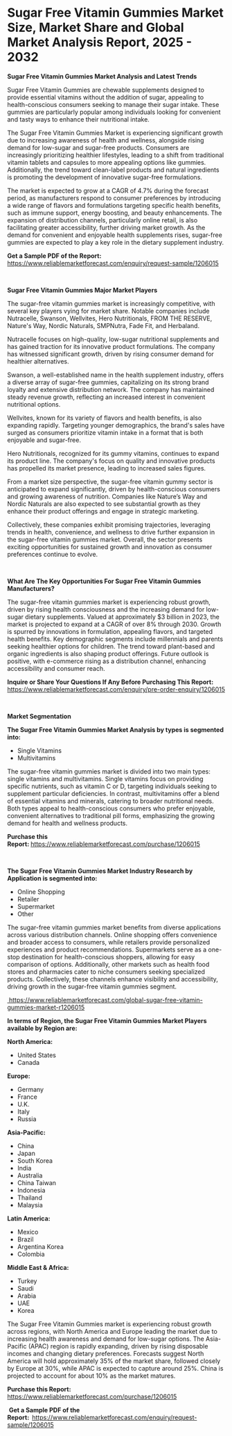 <p><h1>Sugar Free Vitamin Gummies Market Size, Market Share and Global Market Analysis Report, 2025 - 2032</h1></p><p><strong>Sugar Free Vitamin Gummies Market Analysis and Latest Trends</strong></p>
<p><p>Sugar Free Vitamin Gummies are chewable supplements designed to provide essential vitamins without the addition of sugar, appealing to health-conscious consumers seeking to manage their sugar intake. These gummies are particularly popular among individuals looking for convenient and tasty ways to enhance their nutritional intake. </p><p>The Sugar Free Vitamin Gummies Market is experiencing significant growth due to increasing awareness of health and wellness, alongside rising demand for low-sugar and sugar-free products. Consumers are increasingly prioritizing healthier lifestyles, leading to a shift from traditional vitamin tablets and capsules to more appealing options like gummies. Additionally, the trend toward clean-label products and natural ingredients is promoting the development of innovative sugar-free formulations.</p><p>The market is expected to grow at a CAGR of 4.7% during the forecast period, as manufacturers respond to consumer preferences by introducing a wide range of flavors and formulations targeting specific health benefits, such as immune support, energy boosting, and beauty enhancements. The expansion of distribution channels, particularly online retail, is also facilitating greater accessibility, further driving market growth. As the demand for convenient and enjoyable health supplements rises, sugar-free gummies are expected to play a key role in the dietary supplement industry.</p></p>
<p><strong>Get a Sample PDF of the Report:&nbsp;</strong> <a href="https://www.reliablemarketforecast.com/enquiry/request-sample/1206015?utm_campaign=3493&utm_medium=2&utm_source=Github&utm_content=ia&utm_term=19042025&utm_id=sugar-free-vitamin-gummies">https://www.reliablemarketforecast.com/enquiry/request-sample/1206015</a></p>
<p>&nbsp;</p>
<p><strong>Sugar Free Vitamin Gummies Major Market Players</strong></p>
<p><p>The sugar-free vitamin gummies market is increasingly competitive, with several key players vying for market share. Notable companies include Nutracelle, Swanson, Wellvites, Hero Nutritionals, FROM THE RESERVE, Nature's Way, Nordic Naturals, SMPNutra, Fade Fit, and Herbaland. </p><p>Nutracelle focuses on high-quality, low-sugar nutritional supplements and has gained traction for its innovative product formulations. The company has witnessed significant growth, driven by rising consumer demand for healthier alternatives. </p><p>Swanson, a well-established name in the health supplement industry, offers a diverse array of sugar-free gummies, capitalizing on its strong brand loyalty and extensive distribution network. The company has maintained steady revenue growth, reflecting an increased interest in convenient nutritional options.</p><p>Wellvites, known for its variety of flavors and health benefits, is also expanding rapidly. Targeting younger demographics, the brand's sales have surged as consumers prioritize vitamin intake in a format that is both enjoyable and sugar-free. </p><p>Hero Nutritionals, recognized for its gummy vitamins, continues to expand its product line. The company's focus on quality and innovative products has propelled its market presence, leading to increased sales figures.</p><p>From a market size perspective, the sugar-free vitamin gummy sector is anticipated to expand significantly, driven by health-conscious consumers and growing awareness of nutrition. Companies like Nature’s Way and Nordic Naturals are also expected to see substantial growth as they enhance their product offerings and engage in strategic marketing.</p><p>Collectively, these companies exhibit promising trajectories, leveraging trends in health, convenience, and wellness to drive further expansion in the sugar-free vitamin gummies market. Overall, the sector presents exciting opportunities for sustained growth and innovation as consumer preferences continue to evolve.</p></p>
<p>&nbsp;</p>
<p><strong>What Are The Key Opportunities For Sugar Free Vitamin Gummies Manufacturers?</strong></p>
<p><p>The sugar-free vitamin gummies market is experiencing robust growth, driven by rising health consciousness and the increasing demand for low-sugar dietary supplements. Valued at approximately $3 billion in 2023, the market is projected to expand at a CAGR of over 8% through 2030. Growth is spurred by innovations in formulation, appealing flavors, and targeted health benefits. Key demographic segments include millennials and parents seeking healthier options for children. The trend toward plant-based and organic ingredients is also shaping product offerings. Future outlook is positive, with e-commerce rising as a distribution channel, enhancing accessibility and consumer reach.</p></p>
<p><strong>Inquire or Share Your Questions If Any Before Purchasing This Report:</strong> <a href="https://www.reliablemarketforecast.com/enquiry/pre-order-enquiry/1206015?utm_campaign=3493&utm_medium=2&utm_source=Github&utm_content=ia&utm_term=19042025&utm_id=sugar-free-vitamin-gummies">https://www.reliablemarketforecast.com/enquiry/pre-order-enquiry/1206015</a></p>
<p>&nbsp;</p>
<p><strong>Market Segmentation</strong></p>
<p><strong>The Sugar Free Vitamin Gummies Market Analysis by types is segmented into:</strong></p>
<p><ul><li>Single Vitamins</li><li>Multivitamins</li></ul></p>
<p><p>The sugar-free vitamin gummies market is divided into two main types: single vitamins and multivitamins. Single vitamins focus on providing specific nutrients, such as vitamin C or D, targeting individuals seeking to supplement particular deficiencies. In contrast, multivitamins offer a blend of essential vitamins and minerals, catering to broader nutritional needs. Both types appeal to health-conscious consumers who prefer enjoyable, convenient alternatives to traditional pill forms, emphasizing the growing demand for health and wellness products.</p></p>
<p><strong>Purchase this Report:&nbsp;</strong><a href="https://www.reliablemarketforecast.com/purchase/1206015?utm_campaign=3493&utm_medium=2&utm_source=Github&utm_content=ia&utm_term=19042025&utm_id=sugar-free-vitamin-gummies">https://www.reliablemarketforecast.com/purchase/1206015</a></p>
<p>&nbsp;</p>
<p><strong>The Sugar Free Vitamin Gummies Market Industry Research by Application is segmented into:</strong></p>
<p><ul><li>Online Shopping</li><li>Retailer</li><li>Supermarket</li><li>Other</li></ul></p>
<p><p>The sugar-free vitamin gummies market benefits from diverse applications across various distribution channels. Online shopping offers convenience and broader access to consumers, while retailers provide personalized experiences and product recommendations. Supermarkets serve as a one-stop destination for health-conscious shoppers, allowing for easy comparison of options. Additionally, other markets such as health food stores and pharmacies cater to niche consumers seeking specialized products. Collectively, these channels enhance visibility and accessibility, driving growth in the sugar-free vitamin gummies segment.</p></p>
<p><a href="https://www.reliablemarketforecast.com/global-sugar-free-vitamin-gummies-market-r1206015?utm_campaign=3493&utm_medium=2&utm_source=Github&utm_content=ia&utm_term=19042025&utm_id=sugar-free-vitamin-gummies">&nbsp;https://www.reliablemarketforecast.com/global-sugar-free-vitamin-gummies-market-r1206015</a></p>
<p><strong>In terms of Region, the Sugar Free Vitamin Gummies Market Players available by Region are:</strong></p>
<p>
    <p> <strong> North America: </strong>
        <ul>
            <li>United States</li>
            <li>Canada</li>
        </ul>
        </p> 
    <p> <strong> Europe: </strong>
        <ul>
            <li>Germany</li>
            <li>France</li>
            <li>U.K.</li>
            <li>Italy</li>
            <li>Russia</li>
        </ul>
        </p> 
    <p> <strong> Asia-Pacific: </strong>
        <ul>
            <li>China</li>
            <li>Japan</li>
            <li>South Korea</li>
            <li>India</li>
            <li>Australia</li>
            <li>China Taiwan</li>
            <li>Indonesia</li>
            <li>Thailand</li>
            <li>Malaysia</li>
        </ul>
        </p> 
    <p> <strong> Latin America: </strong>
        <ul>
            <li>Mexico</li>
            <li>Brazil</li>
            <li>Argentina Korea</li>
            <li>Colombia</li>
        </ul>
        </p> 
    <p> <strong> Middle East & Africa: </strong>
        <ul>
            <li>Turkey</li>
            <li>Saudi</li>
            <li>Arabia</li>
            <li>UAE</li>
            <li>Korea</li>
        </ul>
    </p>
    </p>
<p><p>The Sugar Free Vitamin Gummies market is experiencing robust growth across regions, with North America and Europe leading the market due to increasing health awareness and demand for low-sugar options. The Asia-Pacific (APAC) region is rapidly expanding, driven by rising disposable incomes and changing dietary preferences. Forecasts suggest North America will hold approximately 35% of the market share, followed closely by Europe at 30%, while APAC is expected to capture around 25%. China is projected to account for about 10% as the market matures.</p></p>
<p><strong>Purchase this Report: </strong><a href="https://www.reliablemarketforecast.com/purchase/1206015?utm_campaign=3493&utm_medium=2&utm_source=Github&utm_content=ia&utm_term=19042025&utm_id=sugar-free-vitamin-gummies">https://www.reliablemarketforecast.com/purchase/1206015</a></p>
<p>&nbsp;<strong>Get a Sample PDF of the Report:&nbsp;&nbsp;</strong><a href="https://www.reliablemarketforecast.com/enquiry/request-sample/1206015?utm_campaign=3493&utm_medium=2&utm_source=Github&utm_content=ia&utm_term=19042025&utm_id=sugar-free-vitamin-gummies">https://www.reliablemarketforecast.com/enquiry/request-sample/1206015</a></p>
<p><strong></strong></p>
<p><p></p><p></p><p></p></p>